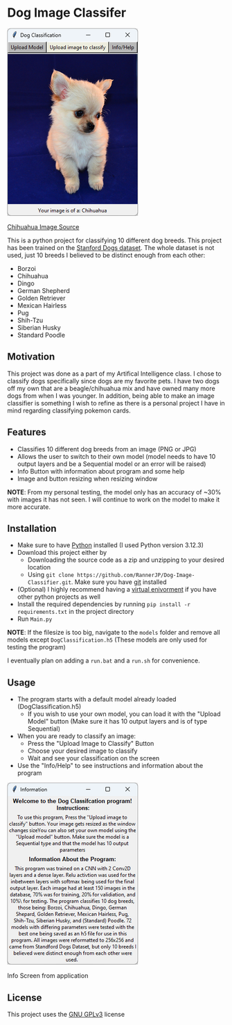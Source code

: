 # Dog Image Classifer
![image](./assets/application.png)

[Chihuahua Image Source](https://www.pickpik.com/long-haired-chihuahua-puppy-sweet-little-dog-tiny-70765)

This is a python project for classifying 10 different dog breeds.
This project has been trained on the [Stanford Dogs dataset](http://vision.stanford.edu/aditya86/ImageNetDogs/). 
The whole dataset is not used, just 10 breeds I believed to be distinct enough from each other:
- Borzoi
- Chihuahua
- Dingo
- German Shepherd
- Golden Retriever
- Mexican Hairless
- Pug
- Shih-Tzu
- Siberian Husky
- Standard Poodle

## Motivation
This project was done as a part of my Artifical Intelligence class. I chose to classify dogs specifically since dogs are my favorite pets. I have two dogs off my own that are a beagle/chihuahua mix and have owned many more dogs from when I was younger. In addition, being able to make an image classifier is something I wish to refine as there is a personal project I have in mind regarding classifying pokemon cards.

## Features
- Classifies 10 different dog breeds from an image (PNG or JPG)
- Allows the user to switch to their own model (model needs to have 10 output layers and be a Sequential model or an error will be raised)
- Info Button with information about program and some help
- Image and button resizing when resizing window

**NOTE**: From my personal testing, the model only has an accuracy of ~30% with images it has not seen. I will continue to work on the model to make it more accurate.

## Installation
- Make sure to have [Python](https://www.python.org/downloads/release/python-3123/) installed (I used Python version 3.12.3)
- Download this project either by 
    - Downloading the source code as a zip and unzipping to your desired location
    - Using `git clone https://github.com/RannerJP/Dog-Image-Classifier.git`. Make sure you have [git](https://git-scm.com/downloads) installed
- (Optional) I highly recommend having a [virtual enivorment](https://www.freecodecamp.org/news/how-to-setup-virtual-environments-in-python/) if you have other python projects as well
- Install the required dependencies by running `pip install -r requirements.txt` in the project directory
- Run `Main.py`

**NOTE**: If the filesize is too big, navigate to the `models` folder and remove all models except `DogClassification.h5` (These models are only used for testing the program)

I eventually plan on adding a `run.bat` and a `run.sh` for convenience.

## Usage
- The program starts with a default model already loaded (DogClassification.h5)
    - If you wish to use your own model, you can load it with the "Upload Model" button (Make sure it has 10 output layers and is of type Sequential)
- When you are ready to classify an image:
    - Press the "Upload Image to Classify" Button
    - Choose your desired image to classify
    - Wait and see your classification on the screen
- Use the "Info/Help" to see instructions and information about the program

![image](./assets/InfoScreen.png)

Info Screen from application

## License

This project uses the [GNU GPLv3](https://choosealicense.com/licenses/gpl-3.0/) license
